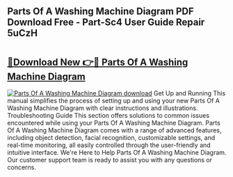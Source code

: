 ## Parts Of A Washing Machine Diagram PDF Download Free - Part-Sc4 User Guide Repair 5uCzH

# <h2><a href="http://dfur9fb.blite.top/?on=Parts+Of+A+Washing+Machine+Diagram">🔗Download New 👉🔴 Parts Of A Washing Machine Diagram</a></h2>

[![Parts Of A Washing Machine Diagram download](https://i.imgur.com/lujVjoI.png)](http://dfur9fb.blite.top/?on=Parts+Of+A+Washing+Machine+Diagram)
Get Up and Running This manual simplifies the process of setting up and using your new Parts Of A Washing Machine Diagram with clear instructions and illustrations. Troubleshooting Guide This section offers solutions to common issues encountered while using your Parts Of A Washing Machine Diagram. Parts Of A Washing Machine Diagram comes with a range of advanced features, including object detection, facial recognition, customizable settings, and real-time monitoring, all easily controlled through the user-friendly and intuitive interface. We're Here to Help Parts Of A Washing Machine Diagram. Our customer support team is ready to assist you with any questions or concerns.
